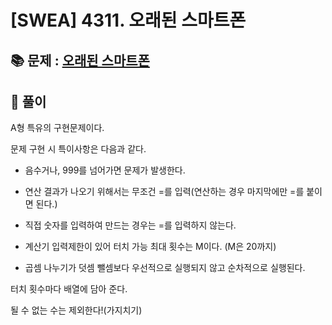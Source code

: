 # [SWEA] 4311. 오래된 스마트폰

## 📚 문제 : [오래된 스마트폰](https://swexpertacademy.com/main/code/problem/problemDetail.do?contestProbId=AWL2vlPKMlQDFAUE&categoryId=AWL2vlPKMlQDFAUE&categoryType=CODE&problemTitle=4311&orderBy=FIRST_REG_DATETIME&selectCodeLang=ALL&select-1=&pageSize=10&pageIndex=1)

## 📖 풀이

A형 특유의 구현문제이다.

문제 구현 시 특이사항은 다음과 같다.

- 음수거나, 999를 넘어가면 문제가 발생한다.

- 연산 결과가 나오기 위해서는 무조건 =를 입력(연산하는 경우 마지막에만 =를 붙이면 된다.)

- 직접 숫자를 입력하여 만드는 경우는 =를 입력하지 않는다.

- 계산기 입력제한이 있어 터치 가능 최대 횟수는 M이다. (M은 20까지)

- 곱셈 나누기가 덧셈 뺄셈보다 우선적으로 실행되지 않고 순차적으로 실행된다.

터치 횟수마다 배열에 담아 준다.

될 수 없는 수는 제외한다!(가지치기)

